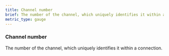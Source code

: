 ```yaml
---
title: Channel number
brief: The number of the channel, which uniquely identifies it within a connection.
metric_type: gauge
---
```

### Channel number

The number of the channel, which uniquely identifies it within a connection.
